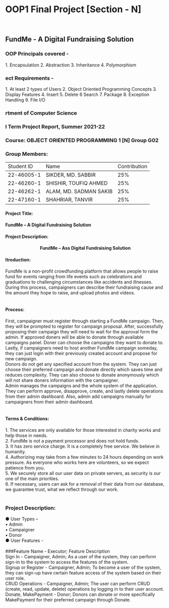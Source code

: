 <h1>OOP1 Final Project [Section - N]</h1>
<br>
<h2>FundMe - A Digital Fundraising Solution</2>

<h3>OOP Principals covered -</h3>
1. Encapsulation
2. Abstraction
3. Inheritance
4. Polymorphism

<h3>ect Requirements -</h3>
1.	At least 2 types of Users
2.	Object Oriented Programming Concepts
3.	Display Features
4.	Insert
5.	Delete
6	 Search
7.	Package
8. Exception Handling
9. File I/O
 
<h3>rtment of Computer Science</3>
<h3>l Term Project Report, Summer 2021-22</h3>

<h3>Course: OBJECT ORIENTED PROGRAMMING 1 [N]	Group	G02</h3>

<h3>Group Members:</h3>
<table>
 <thread align="center">
  <tr>
   <td>Student ID</td>
   <td>Name</td>
   <td>Contribution</td>
  </tr>
 </thread>
 <tbody>
  <tr>
   <td>22-46005-1</td>
   <td>SIKDER, MD. SABBIR</td>
   <td>25%</td>
  </tr>
  <tr>
   <td>22-46260-1</td>
   <td>SHISHIR, TOUFIQ AHMED</td>
   <td>25%</td>
  </tr>
  <tr>
   <td>22-46262-1</td>
   <td>ALAM, MD. SADMAN SAKIB</td>
   <td>25%</td>
  </tr>
  <tr>
   <td>22-47160-1</td>
   <td>SHAHRIAR, TANVIR</td>
   <td>25%</td>
  </tr>
 </tbody>
</table>

<h4>Project Title:</h4>
<h4>FundMe – A Digital Fundraising Solution</h4>
<h4>Project Description:</h4>

<h4 align="center">FundMe – Ass Digital Fundraising Solution</h4>
<h4>Itroduction:</h4>
FundMe is a non-profit crowdfunding platform that allows people to raise fund for events ranging from life events such as celebrations and graduations to challenging circumstances like accidents and illnesses.<br>
During this process, campaigners can describe their fundraising cause and the amount they hope to raise, and upload photos and videos.<br>
<br>
<h4>Process:</h4>
First, campaigner must register through starting a FundMe campaign. Then, they will be prompted to register for campaign proposal. After, successfully proposing their campaign they will need to wait for the approval form the admin. If approved doners will be able to donate through available campaigns panel. Doner can choose the campaigns they want to donate to. Lastly, if campaigners need to host another FundMe campaign someday, they can just login with their previously created account and propose for new campaign.<br>
Donors do not get any specified account from the system. They can just choose their preferred campaign and donate directly which saves time and reduces complexity. They can also choose to donate anonymously which will not share doners information with the campaigner.<br>
Admin manages the campaigns and the whole system of the application. They can perform approve, disapprove, create, and lastly delete operations from their admin dashboard. Also, admin add campaigns manually for campaigners from their admin dashboard. <br>
<br>
<h4>Terms & Conditions:</h4>
1.	The services are only available for those interested in charity works and help those in needs.<br>
2.	FundMe is not a payment processor and does not hold funds.<br>
3.	It has zero service charge. It is a completely free service. We believe in humanity.<br>
4.	Authorizing may take from a few minutes to 24 hours depending on work pressure. As everyone who works here are volunteers, so we expect patience from you.<br>
5.	We securely store all our user data on private servers, as security is our one of the main priorities.<br>
6.	If necessary, users can ask for a removal of their data from our database, we guarantee trust, what we reflect through our work.<br>
<br>
<h3>Project Description:</h3>
●	User Types –<br>
  •	Admin<br>
  •	Campaigner<br>
  •	Donor<br>
●	User Features -<br>
<br>
###Feature Name	- Executor;	Feature Description<br>
Sign In	- Campaigner, Admin; As a user of the system, they can perform sign-in to the system to access the features of the system.<br>
Signup or Register - Campaigner, Admin;	To become a user of the system, they can sign-up have certain feature access of the system based on their user role.<br>
CRUD Operations -	Campaigner, Admin;	The user can perform CRUD (create, read, update, delete) operations by logging in to their user account.<br>
Donate, MakePayment -	Donor;	Donors can donate or more specifically MakePayment for their preferred campaign through Donate.<br>

